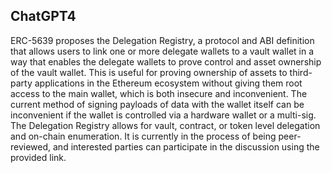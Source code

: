 ## ChatGPT4

ERC-5639 proposes the Delegation Registry, a protocol and ABI definition that allows users to link one or more delegate wallets to a vault wallet in a way that enables the delegate wallets to prove control and asset ownership of the vault wallet. This is useful for proving ownership of assets to third-party applications in the Ethereum ecosystem without giving them root access to the main wallet, which is both insecure and inconvenient. The current method of signing payloads of data with the wallet itself can be inconvenient if the wallet is controlled via a hardware wallet or a multi-sig. The Delegation Registry allows for vault, contract, or token level delegation and on-chain enumeration. It is currently in the process of being peer-reviewed, and interested parties can participate in the discussion using the provided link.

